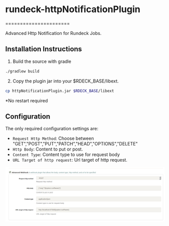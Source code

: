 # rundeck-httpNotificationPlugin
======================

Advanced Http Notification for Rundeck Jobs. 

Installation Instructions
-------------------------

1. Build the source with gradle
```sh
./gradlew build
```
2. Copy the plugin jar into your $RDECK_BASE/libext. 
```sh
cp httpNotificationPlugin.jar $RDECK_BASE/libext
```
*No restart required


## Configuration

The only required configuration settings are:

- `Request Http Method`: Choose between "GET","POST","PUT","PATCH","HEAD","OPTIONS","DELETE"
- `Http Body`: Content to put or post.
- `Content Type`: Content type to use for request body
- `URL Target of http request`: Url target of http request.


![screenshot](screenshot.PNG)
